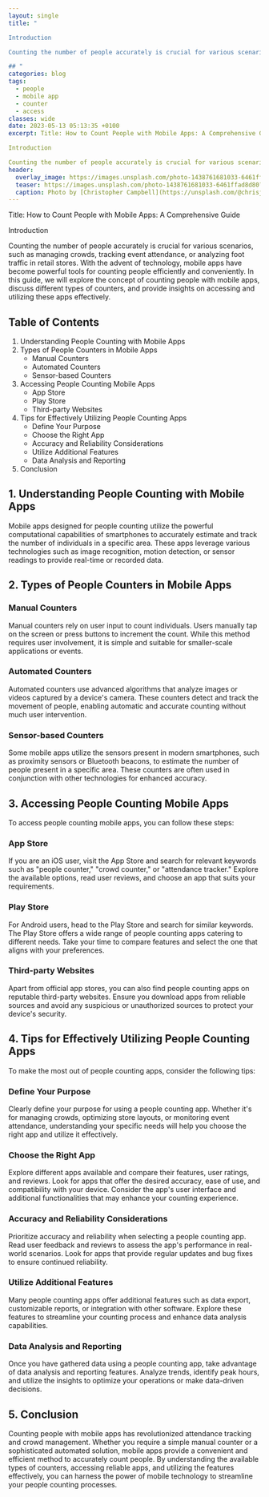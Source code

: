 ```yaml
---
layout: single
title: "

Introduction

Counting the number of people accurately is crucial for various scenarios, such as managing crowds, tracking event attendance, or analyzing foot traffic in retail stores. With the advent of technology, mobile apps have become powerful tools for counting people efficiently and conveniently. In this guide, we will explore the concept of counting people with mobile apps, discuss different types of counters, and provide insights on accessing and utilizing these apps effectively.

## "
categories: blog
tags:
  - people
  - mobile app
  - counter
  - access
classes: wide
date: 2023-05-13 05:13:35 +0100
excerpt: Title: How to Count People with Mobile Apps: A Comprehensive Guide

Introduction

Counting the number of people accurately is crucial for various scenarios, such as managing crowds, tracking event attendance, or analyzing foot traffic in retail stores.
header:
  overlay_image: https://images.unsplash.com/photo-1438761681033-6461ffad8d80?crop=entropy&cs=tinysrgb&fit=max&fm=jpg&ixid=M3w0Nzk0ODB8MHwxfHNlYXJjaHwyfHxwZW9wbGUlMkMlMjBtb2JpbGUlMjBhcHAlMkMlMjBjb3VudGVyJTJDJTIwYWNjZXNzfGVufDB8MHx8fDE2OTA4MTYzMjZ8MA&ixlib=rb-4.0.3&q=80&w=1080
  teaser: https://images.unsplash.com/photo-1438761681033-6461ffad8d80?crop=entropy&cs=tinysrgb&fit=max&fm=jpg&ixid=M3w0Nzk0ODB8MHwxfHNlYXJjaHwyfHxwZW9wbGUlMkMlMjBtb2JpbGUlMjBhcHAlMkMlMjBjb3VudGVyJTJDJTIwYWNjZXNzfGVufDB8MHx8fDE2OTA4MTYzMjZ8MA&ixlib=rb-4.0.3&q=80&w=400
  caption: Photo by [Christopher Campbell](https://unsplash.com/@chrisjoelcampbell?utm_source=peoplecounter&utm_medium=referral) on [Unsplash](https://unsplash.com/?utm_source=peoplecounter&utm_medium=referral)
---
```


Title: How to Count People with Mobile Apps: A Comprehensive Guide

Introduction

Counting the number of people accurately is crucial for various scenarios, such as managing crowds, tracking event attendance, or analyzing foot traffic in retail stores. With the advent of technology, mobile apps have become powerful tools for counting people efficiently and conveniently. In this guide, we will explore the concept of counting people with mobile apps, discuss different types of counters, and provide insights on accessing and utilizing these apps effectively.

## Table of Contents

1. Understanding People Counting with Mobile Apps
2. Types of People Counters in Mobile Apps
   - Manual Counters
   - Automated Counters
   - Sensor-based Counters
3. Accessing People Counting Mobile Apps
   - App Store
   - Play Store
   - Third-party Websites
4. Tips for Effectively Utilizing People Counting Apps
   - Define Your Purpose
   - Choose the Right App
   - Accuracy and Reliability Considerations
   - Utilize Additional Features
   - Data Analysis and Reporting
5. Conclusion

## 1. Understanding People Counting with Mobile Apps

Mobile apps designed for people counting utilize the powerful computational capabilities of smartphones to accurately estimate and track the number of individuals in a specific area. These apps leverage various technologies such as image recognition, motion detection, or sensor readings to provide real-time or recorded data.

## 2. Types of People Counters in Mobile Apps

### Manual Counters

Manual counters rely on user input to count individuals. Users manually tap on the screen or press buttons to increment the count. While this method requires user involvement, it is simple and suitable for smaller-scale applications or events.

### Automated Counters

Automated counters use advanced algorithms that analyze images or videos captured by a device's camera. These counters detect and track the movement of people, enabling automatic and accurate counting without much user intervention.

### Sensor-based Counters

Some mobile apps utilize the sensors present in modern smartphones, such as proximity sensors or Bluetooth beacons, to estimate the number of people present in a specific area. These counters are often used in conjunction with other technologies for enhanced accuracy.

## 3. Accessing People Counting Mobile Apps

To access people counting mobile apps, you can follow these steps:

### App Store

If you are an iOS user, visit the App Store and search for relevant keywords such as "people counter," "crowd counter," or "attendance tracker." Explore the available options, read user reviews, and choose an app that suits your requirements.

### Play Store

For Android users, head to the Play Store and search for similar keywords. The Play Store offers a wide range of people counting apps catering to different needs. Take your time to compare features and select the one that aligns with your preferences.

### Third-party Websites

Apart from official app stores, you can also find people counting apps on reputable third-party websites. Ensure you download apps from reliable sources and avoid any suspicious or unauthorized sources to protect your device's security.

## 4. Tips for Effectively Utilizing People Counting Apps

To make the most out of people counting apps, consider the following tips:

### Define Your Purpose

Clearly define your purpose for using a people counting app. Whether it's for managing crowds, optimizing store layouts, or monitoring event attendance, understanding your specific needs will help you choose the right app and utilize it effectively.

### Choose the Right App

Explore different apps available and compare their features, user ratings, and reviews. Look for apps that offer the desired accuracy, ease of use, and compatibility with your device. Consider the app's user interface and additional functionalities that may enhance your counting experience.

### Accuracy and Reliability Considerations

Prioritize accuracy and reliability when selecting a people counting app. Read user feedback and reviews to assess the app's performance in real-world scenarios. Look for apps that provide regular updates and bug fixes to ensure continued reliability.

### Utilize Additional Features

Many people counting apps offer additional features such as data export, customizable reports, or integration with other software. Explore these features to streamline your counting process and enhance data analysis capabilities.

### Data Analysis and Reporting

Once you have gathered data using a people counting app, take advantage of data analysis and reporting features. Analyze trends, identify peak hours, and utilize the insights to optimize your operations or make data-driven decisions.

## 5. Conclusion

Counting people with mobile apps has revolutionized attendance tracking and crowd management. Whether you require a simple manual counter or a sophisticated automated solution, mobile apps provide a convenient and efficient method to accurately count people. By understanding the available types of counters, accessing reliable apps, and utilizing the features effectively, you can harness the power of mobile technology to streamline your people counting processes.
